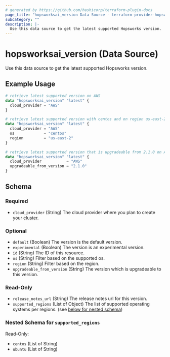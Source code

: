 ```yaml
---
# generated by https://github.com/hashicorp/terraform-plugin-docs
page_title: "hopsworksai_version Data Source - terraform-provider-hopsworksai"
subcategory: ""
description: |-
  Use this data source to get the latest supported Hopsworks version.
---
```


# hopsworksai_version (Data Source)

Use this data source to get the latest supported Hopsworks version.

## Example Usage

```terraform
# retrieve latest supported version on AWS
data "hopsworksai_version" "latest" {
  cloud_provider = "AWS"
}

# retrieve latest supported version with centos and on region us-east-2 on AWS
data "hopsworksai_version" "latest" {
  cloud_provider = "AWS"
  os             = "centos"
  region         = "us-east-2"
}

# retrieve latest supported version that is upgradeable from 2.1.0 on AWS
data "hopsworksai_version" "latest" {
  cloud_provider           = "AWS"
  upgradeable_from_version = "2.1.0"
}
```

<!-- schema generated by tfplugindocs -->
## Schema

### Required

- `cloud_provider` (String) The cloud provider where you plan to create your cluster.

### Optional

- `default` (Boolean) The version is the default version.
- `experimental` (Boolean) The version is an experimental version.
- `id` (String) The ID of this resource.
- `os` (String) Filter based on the supported os.
- `region` (String) Filter based on the region.
- `upgradeable_from_version` (String) The version which is upgradeable to this version.

### Read-Only

- `release_notes_url` (String) The release notes url for this version.
- `supported_regions` (List of Object) The list of supported operating systems per regions. (see [below for nested schema](#nestedatt--supported_regions))

<a id="nestedatt--supported_regions"></a>
### Nested Schema for `supported_regions`

Read-Only:

- `centos` (List of String)
- `ubuntu` (List of String)


